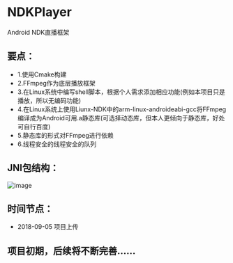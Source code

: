 # NDKPlayer
Android NDK直播框架
## 要点： 
- 1.使用Cmake构建
- 2.FFmpeg作为底层播放框架
- 3.在Linux系统中编写shell脚本，根据个人需求添加相应功能(例如本项目只是播放，所以无编码功能)
- 4.在Linux系统上使用Liunx-NDK中的arm-linux-androideabi-gcc将FFmpeg编译成为Android可用.a静态库(可选择动态库，但本人更倾向于静态库，好处可自行百度)
- 5.静态库的形式对FFmpeg进行依赖
- 6.线程安全的线程安全的队列
## JNI包结构：
![image](https://github.com/tanglongfei/NDKPlayer/blob/master/image/ndk%E5%8C%85%E7%BB%93%E6%9E%84.png?raw=true)
## 时间节点：
- 2018-09-05 项目上传

## 项目初期，后续将不断完善......
